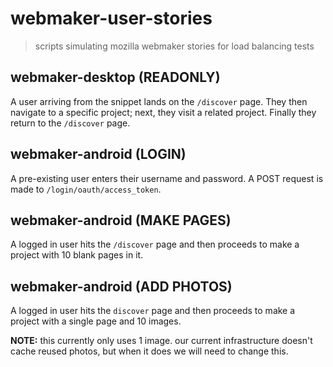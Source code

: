 # webmaker-user-stories
>scripts simulating mozilla webmaker stories for load balancing tests

## webmaker-desktop (READONLY)
A user arriving from the snippet lands on the `/discover` page. They then navigate to a specific project; next, they visit a related project. Finally they return to the `/discover` page.

## webmaker-android (LOGIN)
A pre-existing user enters their username and password. A POST request is made to `/login/oauth/access_token`.

## webmaker-android (MAKE PAGES)
A logged in user hits the `/discover` page and then proceeds to make a project with 10 blank pages in it.

## webmaker-android (ADD PHOTOS)
A logged in user hits the `discover` page and then proceeds to make a project with a single page and 10 images.

__NOTE:__ this currently only uses 1 image. our current infrastructure doesn't cache reused photos, but when it does we will need to change this.
